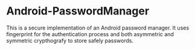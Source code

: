 # Android-PasswordManager
This is a secure implementation of an Android password manager. It uses fingerprint for the authentication process and both asymmetric and symmetric
crypthografy to store safely passwords.
